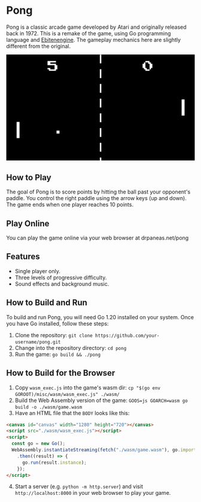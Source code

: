 # Pong

Pong is a classic arcade game developed by Atari and originally released back in 1972.
This is a remake of the game, using Go programming language and [Ebitenengine](https://github.com/hajimehoshi/ebiten).
The gameplay mechanics here are slightly different from the original.

![screenshot](screenshot.png)

## How to Play

The goal of Pong is to score points by hitting the ball past your opponent's paddle.
You control the right paddle using the arrow keys (up and down).
The game ends when one player reaches 10 points.

## Play Online

You can play the game online via your web browser at drpaneas.net/pong

## Features

- Single player only.
- Three levels of progressive difficulty.
- Sound effects and background music.

## How to Build and Run

To build and run Pong, you will need Go 1.20 installed on your system.
Once you have Go installed, follow these steps:

1. Clone the repository: `git clone https://github.com/your-username/pong.git`
2. Change into the repository directory: `cd pong`
3. Run the game: `go build && ./pong`

## How to Build for the Browser

1. Copy `wasm_exec.js` into the game's wasm dir: `cp "$(go env GOROOT)/misc/wasm/wasm_exec.js" ./wasm/`
2. Build the Web Assembly version of the game: `GOOS=js GOARCH=wasm go build -o ./wasm/game.wasm`
3. Have an HTML file that the `BODY` looks like this:

```html
<canvas id="canvas" width="1280" height="720"></canvas>
<script src="./wasm/wasm_exec.js"></script>
<script>
  const go = new Go();
  WebAssembly.instantiateStreaming(fetch("./wasm/game.wasm"), go.importObject)
    .then((result) => {
      go.run(result.instance);
    });
</script>
```

4. Start a server (e.g. `python -m http.server`) and visit `http://localhost:8000` in your web browser to play your game.
